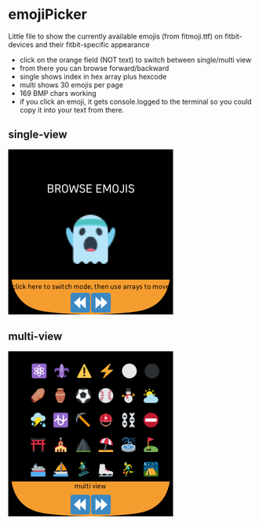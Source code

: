 # emojiPicker

Little file to show the currently available emojis (from fitmoji.ttf) on fitbit-devices and their fitbit-specific appearance
* click on the orange field (NOT text) to switch between single/multi view
* from there you can browse forward/backward
* single shows index in hex array plus hexcode
* multi shows 30 emojis per page
* 169 BMP chars working
* if you click an emoji, it gets console.logged to the terminal so you could copy it into your text from there.

## single-view



![single view](singleView.png)

## multi-view
![multi view](multiview.png)

